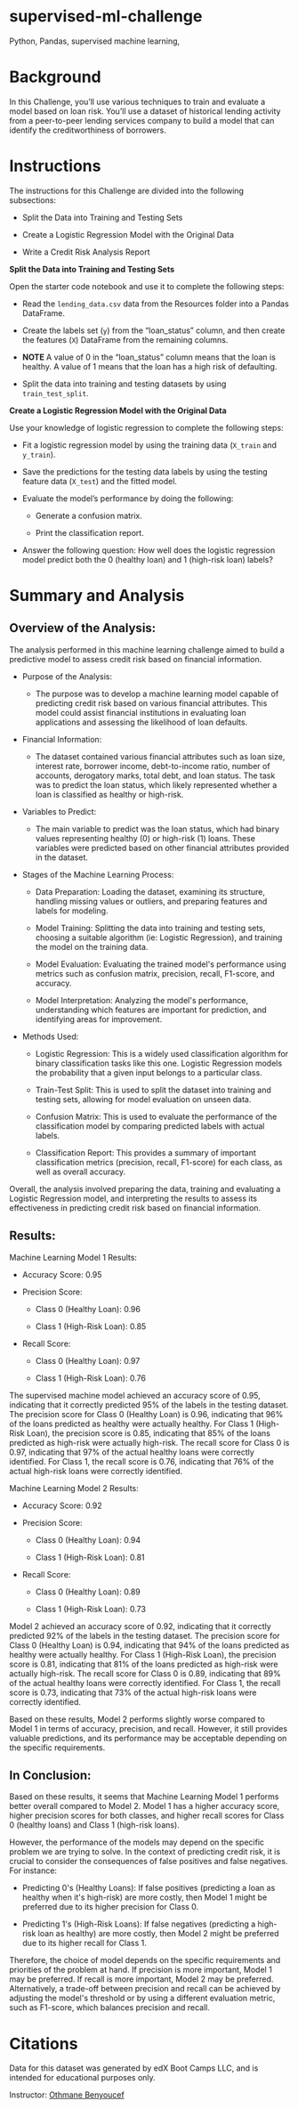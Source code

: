 # supervised-ml-challenge
Python, Pandas, supervised machine learning, 

# **Background**

In this Challenge, you’ll use various techniques to train and evaluate a model based on loan risk. You’ll use a dataset of historical lending activity from a peer-to-peer lending services company to build a model that can identify the creditworthiness of borrowers.

# **Instructions**

The instructions for this Challenge are divided into the following subsections:

   - Split the Data into Training and Testing Sets

   - Create a Logistic Regression Model with the Original Data

   - Write a Credit Risk Analysis Report

**Split the Data into Training and Testing Sets**

Open the starter code notebook and use it to complete the following steps:

   - Read the `lending_data.csv` data from the Resources folder into a Pandas DataFrame.

   - Create the labels set (`y`) from the “loan_status” column, and then create the features (`X`) DataFrame from the remaining columns.

   - **NOTE** A value of 0 in the “loan_status” column means that the loan is healthy. A value of 1 means that the loan has a high risk of defaulting.

   - Split the data into training and testing datasets by using `train_test_split`.

**Create a Logistic Regression Model with the Original Data**

Use your knowledge of logistic regression to complete the following steps:

   - Fit a logistic regression model by using the training data (`X_train` and `y_train`).

   - Save the predictions for the testing data labels by using the testing feature data (`X_test`) and the fitted model.

   - Evaluate the model’s performance by doing the following:

      - Generate a confusion matrix.

      - Print the classification report.

   - Answer the following question: How well does the logistic regression model predict both the 0 (healthy loan) and 1 (high-risk loan) labels?

# **Summary and Analysis**

## Overview of the Analysis:

The analysis performed in this machine learning challenge aimed to build a predictive model to assess credit risk based on financial information.

- Purpose of the Analysis:

   - The purpose was to develop a machine learning model capable of predicting credit risk based on various financial attributes. This model could assist financial institutions in evaluating loan applications and assessing the likelihood of loan defaults.

- Financial Information:

   - The dataset contained various financial attributes such as loan size, interest rate, borrower income, debt-to-income ratio, number of accounts, derogatory marks, total debt, and loan status. The task was to predict the loan status, which likely represented whether a loan is classified as healthy or high-risk.

- Variables to Predict:

   - The main variable to predict was the loan status, which had binary values representing healthy (0) or high-risk (1) loans. These variables were predicted based on other financial attributes provided in the dataset.

- Stages of the Machine Learning Process:

   - Data Preparation: Loading the dataset, examining its structure, handling missing values or outliers, and preparing features and labels for modeling.

   - Model Training: Splitting the data into training and testing sets, choosing a suitable algorithm (ie: Logistic Regression), and training the model on the training data.

   - Model Evaluation: Evaluating the trained model's performance using metrics such as confusion matrix, precision, recall, F1-score, and accuracy.

   - Model Interpretation: Analyzing the model's performance, understanding which features are important for prediction, and identifying areas for improvement.

- Methods Used:

   - Logistic Regression: This is a widely used classification algorithm for binary classification tasks like this one. Logistic Regression models the probability that a given input belongs to a particular class.

   - Train-Test Split: This is used to split the dataset into training and testing sets, allowing for model evaluation on unseen data.

   - Confusion Matrix: This is used to evaluate the performance of the classification model by comparing predicted labels with actual labels.

   - Classification Report: This provides a summary of important classification metrics (precision, recall, F1-score) for each class, as well as overall accuracy.

Overall, the analysis involved preparing the data, training and evaluating a Logistic Regression model, and interpreting the results to assess its effectiveness in predicting credit risk based on financial information.

## Results:

Machine Learning Model 1 Results:

   - Accuracy Score: 0.95
     
   - Precision Score:
     
      - Class 0 (Healthy Loan): 0.96
        
      - Class 1 (High-Risk Loan): 0.85
        
   - Recall Score:
     
      - Class 0 (Healthy Loan): 0.97
        
      - Class 1 (High-Risk Loan): 0.76

The supervised machine model achieved an accuracy score of 0.95, indicating that it correctly predicted 95% of the labels in the testing dataset. The precision score for Class 0 (Healthy Loan) is 0.96, indicating that 96% of the loans predicted as healthy were actually healthy. For Class 1 (High-Risk Loan), the precision score is 0.85, indicating that 85% of the loans predicted as high-risk were actually high-risk. The recall score for Class 0 is 0.97, indicating that 97% of the actual healthy loans were correctly identified. For Class 1, the recall score is 0.76, indicating that 76% of the actual high-risk loans were correctly identified.

Machine Learning Model 2 Results:

   - Accuracy Score: 0.92

   - Precision Score:

      - Class 0 (Healthy Loan): 0.94

      - Class 1 (High-Risk Loan): 0.81

   - Recall Score:

      - Class 0 (Healthy Loan): 0.89

      - Class 1 (High-Risk Loan): 0.73

Model 2 achieved an accuracy score of 0.92, indicating that it correctly predicted 92% of the labels in the testing dataset. The precision score for Class 0 (Healthy Loan) is 0.94, indicating that 94% of the loans predicted as healthy were actually healthy. For Class 1 (High-Risk Loan), the precision score is 0.81, indicating that 81% of the loans predicted as high-risk were actually high-risk. The recall score for Class 0 is 0.89, indicating that 89% of the actual healthy loans were correctly identified. For Class 1, the recall score is 0.73, indicating that 73% of the actual high-risk loans were correctly identified.

Based on these results, Model 2 performs slightly worse compared to Model 1 in terms of accuracy, precision, and recall. However, it still provides valuable predictions, and its performance may be acceptable depending on the specific requirements.


## In Conclusion:

Based on these results, it seems that Machine Learning Model 1 performs better overall compared to Model 2. Model 1 has a higher accuracy score, higher precision scores for both classes, and higher recall scores for Class 0 (healthy loans) and Class 1 (high-risk loans).

However, the performance of the models may depend on the specific problem we are trying to solve. In the context of predicting credit risk, it is crucial to consider the consequences of false positives and false negatives. For instance:

   - Predicting 0's (Healthy Loans): If false positives (predicting a loan as healthy when it's high-risk) are more costly, then Model 1 might be preferred due to its higher precision for Class 0.

   - Predicting 1's (High-Risk Loans): If false negatives (predicting a high-risk loan as healthy) are more costly, then Model 2 might be preferred due to its higher recall for Class 1.

Therefore, the choice of model depends on the specific requirements and priorities of the problem at hand. If precision is more important, Model 1 may be preferred. If recall is more important, Model 2 may be preferred. Alternatively, a trade-off between precision and recall can be achieved by adjusting the model's threshold or by using a different evaluation metric, such as F1-score, which balances precision and recall.

# **Citations**

Data for this dataset was generated by edX Boot Camps LLC, and is intended for educational purposes only.

Instructor: [Othmane Benyoucef](https://www.linkedin.com/in/othmane-benyoucef-219a8637/)
